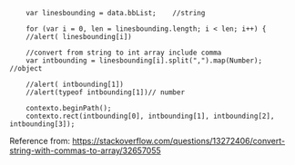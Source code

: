 
        var linesbounding = data.bbList;    //string

        for (var i = 0, len = linesbounding.length; i < len; i++) {
        //alert( linesbounding[i])

        //convert from string to int array include comma
        var intbounding = linesbounding[i].split(",").map(Number);   //object

        //alert( intbounding[1])
        //alert(typeof intbounding[1])// number

        contexto.beginPath();
        contexto.rect(intbounding[0], intbounding[1], intbounding[2], intbounding[3]);
        
Reference from: https://stackoverflow.com/questions/13272406/convert-string-with-commas-to-array/32657055     

